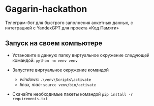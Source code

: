 # Gagarin-hackathon
Телеграм-бот для быстрого заполнения анкетных данных, с интеграцией с YandexGPT для проекта «Код Памяти»

## Запуск на своем компьютере

* Установите в данную папку виртуальное окружение следующей командой: `python -m venv venv`

* Запустите виртуальное окружение командой
  * *windows*: `.\venv\Scripts\activate`
  * *linux, mac:* `source venv/bin/activate`

* Скачайте необходимые пакеты командой `pip install -r requirements.txt`
